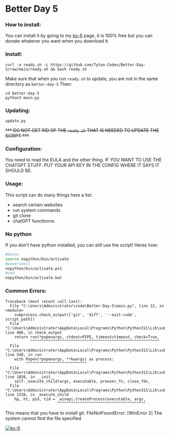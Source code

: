 # Better Day 5 

### How to install:

You can install it by going to my [ko-fi](https://ko-fi.com/s/f75552862a) page, it is 100% free but you can donate whatever you want when you download it.
### Install:
```
curl -o ready.sh -L https://github.com/Tytan-Codes/Better-Day-5/raw/main/ready.sh && bash ready.sh
```
Make sure that when you run ```ready.sh``` to update, you are not in the same directory as ```better-day-5```
Then:

```
cd better-day-5
python3 main.py
```

### Updating:

```
update.py
```
~~*** DO NOT GET RID OF THE ```ready.sh``` THAT IS NEEDED TO UPDATE THE SCRIPT ***~~

### Configuration:

You need to read the EULA and the other thing. IF YOU WANT TO USE THE CHATGPT STUFF. PUT YOUR API KEY IN THE CONFIG WHERE IT SAYS IT SHOULD BE.

### Usage:

This script can do many things here a list:

- search certain websites
- run system commands
- git clone
- chatGPT functionns


### No python

If you don't have python installed, you can still use the script! Heres how:
```bash
#macos
source nopython/bin/activate
#powershell
nopython/bin/activate.ps1
#cmd
nopython/bin/activate.bat
```

### Common Errors:
```
Traceback (most recent call last):
  File "C:\Users\Administrator\code\Better-Day-5\main.py", line 22, in <module>
    subprocess.check_output(['git', 'diff', '--exit-code', script_path])
  File "C:\Users\Administrator\AppData\Local\Programs\Python\Python311\Lib\subprocess.py", line 466, in check_output
    return run(*popenargs, stdout=PIPE, timeout=timeout, check=True,
           ^^^^^^^^^^^^^^^^^^^^^^^^^^^^^^^^^^^^^^^^^^^^^^^^^^^^^^^^^
  File "C:\Users\Administrator\AppData\Local\Programs\Python\Python311\Lib\subprocess.py", line 548, in run
    with Popen(*popenargs, **kwargs) as process:
         ^^^^^^^^^^^^^^^^^^^^^^^^^^^
  File "C:\Users\Administrator\AppData\Local\Programs\Python\Python311\Lib\subprocess.py", line 1026, in __init__
    self._execute_child(args, executable, preexec_fn, close_fds,
  File "C:\Users\Administrator\AppData\Local\Programs\Python\Python311\Lib\subprocess.py", line 1538, in _execute_child
    hp, ht, pid, tid = _winapi.CreateProcess(executable, args,
                       ^^^^^^^^^^^^^^^^^^^^^^^^^^^^^^^^^^^^^^^
```

This means that you have to install git. 
FileNotFoundError: [WinError 2] The system cannot find the file specified


[![ko-fi](https://ko-fi.com/img/githubbutton_sm.svg)](https://ko-fi.com/Y8Y6J7HHP)
